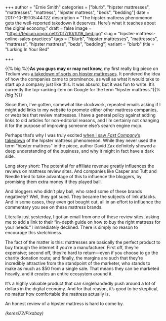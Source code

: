 +++
author = "Ernie Smith"
categories = ["blurb", "hipster mattresses", "mattresses", "mattress", "hipster mattress", "beds", "bedding"]
date = 2017-10-19T05:44:12Z
description = "The hipster mattress phenomenon gets the well-reported takedown it deserves. Here’s what it teaches about the digital economy."
draft = false
image = "https://tedium.imgix.net/2017/10/1018_bed.jpg"
slug = "hipster-mattress-online-sales-practices"
tags = ["blurb", "hipster mattresses", "mattresses", "mattress", "hipster mattress", "beds", "bedding"]
variant = "blurb"
title = "Lurking In Your Bed"

+++

{{% big %}}**As you guys may or may not know,** my first really big piece on Tedium was [a takedown of sorts on hipster mattresses](https://tedium.co/2016/01/14/hipster-mattresses-casper-yogabed/). It pondered the idea of how the companies came to prominence, as well as what it would take to start up a company just like this. It was absurd, but it was fun to write. It’s currently the top-ranking item on Google for the term “hipster mattress.”{{% /big %}}

Since then, I’ve gotten, somewhat like clockwork, repeated emails asking if I might add links to my website to promote either other mattress companies, or websites that review mattresses. I have a general policy against adding links to old articles for non-editorial reasons, and I’m certainly not changing it for the purpose of improving someone else’s search engine mojo.

Perhaps that’s why I was truly excited [when I saw *Fast Company*’s takedown](https://www.fastcompany.com/3065928/sleepopolis-casper-bloggers-lawsuits-underside-of-the-mattress-wars) of the hipster mattress phenomenon. While they never used the term “hipster mattress” in the piece, author David Zax definitely showed a deep understanding of the business, and why it might in fact have a dark side.

Long story short: The potential for affiliate revenue greatly influences the reviews on mattress review sites. And companies like Casper and Tuft and Needle tried to take advantage of this to influence the bloggers, by promising them extra money if they played ball.

And bloggers who didn’t play ball, who rated some of these brands negatively? Well, they got sued. They became the subjects of link attacks. And in some cases, they even got bought out, all in an effort to influence the commentary you see on these mattress brands.

Literally just yesterday, I got an email from one of these review sites, asking me to add a link to their “in-depth guide on how to buy the right mattress for your needs.” I immediately declined. There is simply no reason to encourage this sketchiness.

The fact of the matter is this: mattresses are basically the perfect product to buy through the internet if you’re a manufacturer. First off, they’re expensive; second off, they’re hard to return—even if you choose to go the charity donation route; and finally, the margins are such that they’re incredibly attractive from the standpoint of the marketer, who stands to make as much as $50 from a single sale. That means they can be marketed heavily, and it creates an entire ecosystem around it. 

It’s a highly valuable product that can singlehandedly push around a lot of dollars in the digital economy. And for that reason, it’s good to be skeptical, no matter how comfortable the mattress actually is.

An honest review of a hipster mattress is hard to come by.

*(keresi72/Pixabay)*